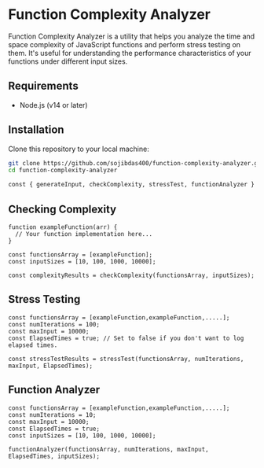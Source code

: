 # Function Complexity Analyzer

Function Complexity Analyzer is a utility that helps you analyze the time and space complexity of JavaScript functions and perform stress testing on them. It's useful for understanding the performance characteristics of your functions under different input sizes.

## Requirements

-   Node.js (v14 or later)

## Installation

Clone this repository to your local machine:

```bash
git clone https://github.com/sojibdas400/function-complexity-analyzer.git
cd function-complexity-analyzer

const { generateInput, checkComplexity, stressTest, functionAnalyzer } = require('./utils/utils.js');
```

## Checking Complexity

```
function exampleFunction(arr) {
  // Your function implementation here...
}

const functionsArray = [exampleFunction];
const inputSizes = [10, 100, 1000, 10000];

const complexityResults = checkComplexity(functionsArray, inputSizes);
```

## Stress Testing

```
const functionsArray = [exampleFunction,exampleFunction,.....];
const numIterations = 100;
const maxInput = 10000;
const ElapsedTimes = true; // Set to false if you don't want to log elapsed times.

const stressTestResults = stressTest(functionsArray, numIterations, maxInput, ElapsedTimes);

```

## Function Analyzer

```
const functionsArray = [exampleFunction,exampleFunction,.....];
const numIterations = 10;
const maxInput = 10000;
const ElapsedTimes = true;
const inputSizes = [10, 100, 1000, 10000];

functionAnalyzer(functionsArray, numIterations, maxInput, ElapsedTimes, inputSizes);

```
